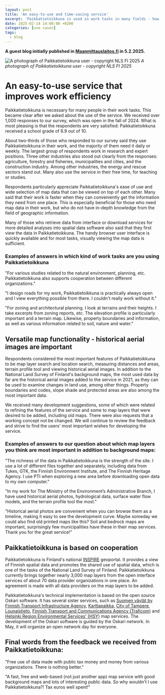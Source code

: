 ```yaml
---
layout: post
title: 'An easy-to-use and time-saving service'
excerpt: 'Paikkatietoikkuna is used in work tasks in many fields - how users evaluate the service?'
date: 2025-02-14 14:00:00 +0200
categories: [use cases]
tags:
  - blog
---
```


**A guest blog initially published in [Maanmittauslaitos.fi](https://www.maanmittauslaitos.fi/palvelutiedotteet/paikkatietoikkunaa-hyodynnetaan-tyotehtavissa-useilla-aloilla-nain-kayttajat) in 5.2.2025.**

![A photograph of Paikkatietoikkuna user - copyright NLS FI 2025](/resources/2025/MMLI-PTI.jpg)
*A photograph of Paikkatietoikkuna user - copyright NLS FI 2025*

# An easy-to-use service that improves work efficiency

Paikkatietoikkuna is necessary for many people in their work tasks. This became clear after we asked about the use of the service. We received over 1,000 responses to our survey, which was open in the fall of 2024. What is most pleasing is that the respondents are very satisfied: Paikkatietoikkuna received a school grade of 8.9 out of 10.

About two-thirds of those who responded to our survey said they use Paikkatietoikkuna in their work, and the majority of them need it daily or weekly. The largest group of respondents work in research and expert positions. Three other industries also stood out clearly from the responses: agriculture, forestry and fisheries, municipalities and cities, and the construction industry. Among other industries, the energy and rescue sectors stand out. Many also use the service in their free time, for teaching or studies.

Respondents particularly appreciate Paikkatietoikkuna's ease of use and wide selection of map data that can be viewed on top of each other. Many said that their work is faster when they can conveniently get the information they need from one place. This is especially beneficial for those who need map data in their work, but who do not have in-depth knowledge from the field of geographic information.

Many of those who retrieve data from interface or download services for more detailed analyses into spatial data software also said that they first view the data in Paikkatietoikkuna. The handy browser user interface is quickly available and for most tasks, visually viewing the map data is sufficient.

### Examples of answers in which kind of work tasks are you using Paikkatietoikkuna

"For various studies related to the natural environment, planning, etc. Paikkatietoikkuna also supports cooperation between different organizations."

"I design roads for my work, Paikkatietoikkuna is practically always open and I view everything possible from there. I couldn't really work without it."

"For zoning and architectural planning. I look at terrains and their heights. I take excerpts from zoning reports, etc. The elevation profile is particularly important and a terrain map. Likewise, property boundaries and information, as well as various information related to soil, nature and water."

## Versatile map functionality - historical aerial images are important

Respondents considered the most important features of Paikkatietoikkuna to be map layer search and location search, measuring distances and areas, terrain profile tool and viewing historical aerial images. In addition to the National Land Survey of Finland's background maps, the most used data by far are the historical aerial images added to the service in 2021, as they can be used to examine changes in land use, among other things. Property boundaries and codes, slope shade and protected areas are also among the most important data.

We received many development suggestions, some of which were related to refining the features of the service and some to map layers that were desired to be added, including old maps. There were also requests that a working concept not be changed. We will continue to review the feedback and strive to find the users' most important wishes for developing the service.

### Examples of answers to our question about which map layers you think are most important in addition to background maps:

"The richness of the data in Paikkatietoikkuna is the strength of the site. I use a lot of different files together and separately, including data from Tukes, GTK, the Finnish Environment Institute, and The Finnish Heritage Agency. I use PTI when exploring a new area before downloading open data to my own computer."

"In my work for The Ministry of the Environment’s Administrative Branch, I have used historical aerial photos, hydrological data, surface water flow models, and the terrain profile tool the most."

"Historical aerial photos are convenient when you can browse them as a timeline, making it easy to see the development curve. Maybe someday we could also find old printed maps like this? Soil and bedrock maps are important, surprisingly few municipalities have these in their map services. Thank you for the great service!"

## Paikkatietoikkuna is based on cooperation

Paikkatietoikkuna is Finland's national [INSPIRE](https://www.maanmittauslaitos.fi/en/topical_issues/inspire-makes-it-easier-find-and-use-geospatial-data) geoportal. It provides a view of Finnish spatial data and promotes the shared use of spatial data, which is one of the tasks of the National Land Survey of Finland. Paikkatietoikkuna currently brings together nearly 3,000 map layers from the open interface services of about 70 data provider organizations in one place. An agreement is made with all data providers on the map layers to be added.

Paikkatietoikkuna's technical implementation is based on the open source Oskari software. It has several sister services, such as [Suomen väylät by Finnish Transport Infrastructure Agency](https://suomenvaylat.vayla.fi/?lang=en), [Karttapaikka](https://asiointi.maanmittauslaitos.fi/karttapaikka/?lang=en), [City of Tampere](https://kartat.tampere.fi/oskari/), [Lounaistieto](https://karttapalvelu.lounaistieto.fi/), [Finnish Transport and Communications Agency (Traficom)](https://julkinen.traficom.fi/oskari/?lang=en) and [Helsinki Region Environmental Services' (HSY)](https://kartta.hsy.fi/) map services. The development of the Oskari software is guided by the Oskari network. In May, it will organize an open network day for everyone.

## Final words from the feedback we received from Paikkatietoikkuna:

"Free use of data made with public tax money and money from various organizations. There is nothing better."

"A fast, free and web-based (not just another app) map service with good background maps and lots of interesting public data. So why wouldn't I use Paikkatietoikkuna?! Tax euros well spent!"